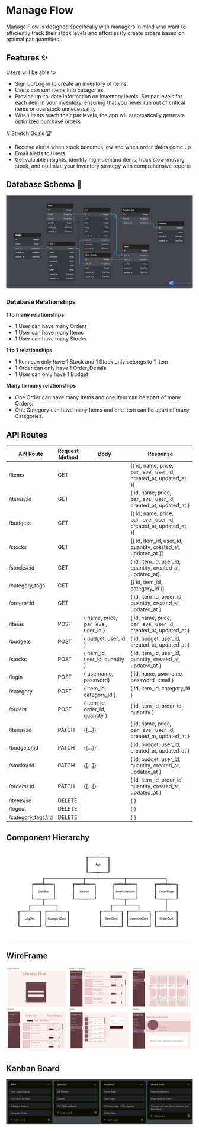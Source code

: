 # Manage Flow
Manage Flow is designed specifically with managers in mind who want to efficiently track their stock levels and effortlessly create orders based on optimal par quantities.


## Features ✨
Users will be able to
- Sign up/Log in to create an inventory of items.
- Users can sort items into catagories. 
- Provide up-to-date information on inventory levels. Set par levels for each item in your inventory, ensuring that you never run out of critical items or overstock unnecessarily
- When items reach their par levels, the app will automatically generate optimized purchase orders

// Stretch Goals 🏆
- Receive alerts when stock becomes low and when order dates come up
- Email alerts to Users
- Get valuable insights, identify high-demand items, track slow-moving stock, and optimize your inventory strategy with comprehensive reports

## Database Schema 📝

<img src=imgs/manage-flow-db.png>

### Database Relationships

__1 to many relationships:__
- 1 User can have many Orders
- 1 User can have many Items
- 1 User can have many Stocks

__1 to 1 relationships__
- 1 Item can only have 1 Stock and 1 Stock only belongs to 1 Item
- 1 Order can only have 1 Order_Details
- 1 User can only have 1 Budget

__Many to many relationships__
- One Order can have many Items and one Item can be apart of many Orders.
- One Category can have many Items and one Item can be apart of many Categories.


## API Routes
| API Route  	| Request<br>Method 	| Body                                                            	| Response                                                            	|
|------------	|-------------------	|-----------------------------------------------------------------	|---------------------------------------------------------------------	|
| /items     	| GET               	|                                                                   | [{ id, name, price, par_level, user_id, created_at, updated_at }]     |
| /items/:id    | GET               	|                                                               	| { id, name, price, par_level, user_id, created_at, updated_at }       |
| /budgets     	| GET               	|                                                                   | [{ id, name, price, par_level, user_id, created_at, updated_at }]     |
| /stocks     	| GET               	|                                                                   | [{ id, item_id, user_id, quantity, created_at, updated_at }]       	|
| /stocks/:id   | GET               	|                                                               	| { id, item_id, user_id, quantity, created_at, updated_at}             |
| /category_tags| GET               	|                                                                   | [{ id, item_id, category_id }]                                        |
| /orders/:id   | GET               	|                                                               	| { id, item_id, order_id, quantity, created_at, updated_at }       |
| /items     	| POST              	| { name, price, par_level, user_id }                       	    | { id, name, price, par_level, user_id, created_at, updated_at }    	|
| /budgets     	| POST              	| { budget, user_id }                                          	    | { id, budget, user_id, created_at, updated_at }                    	|
| /stocks     	| POST              	| { item_id, user_id, quantity }                               	    | { id, item_id, user_id, quantity, created_at, updated_at }    	    |
| /login     	| POST               	| { username, password}                                             | { id, name, username, password, email }                               |
| /category     | POST              	| { item_id, category_id }                                     	    | { id, item_id, category_id }                                      	|
| /orders     	| POST              	| { item_id, order_id, quantity }                              	    | { id, item_id, order_id, quantity }    	|
| /items/:id    | PATCH              	| {[...]}                                                   	    | { id, name, price, par_level, user_id, created_at, updated_at }    	|
| /budgets/:id  | PATCH              	| {[...]}                                                   	    | { id, budget, user_id, created_at, updated_at }                   	|
| /stocks/:id   | PATCH              	| {[...]}                                                   	    | { id, budget, user_id, quantity, created_at, updated_at }          	|
| /orders/:id   | PATCH              	| {[...]}                                                   	    | { id, item_id, order_id, quantity, created_at, updated_at }    	|
| /items/:id    | DELETE              	|                                                              	    | { }                                                                	|
| /logout     	| DELETE              	|                                                              	    | { }                                                                	|
| /category_tags/:id| DELETE              	|                                                              	    | { }                                                                	|

## Component Hierarchy  
<img src=imgs/components.png>

## WireFrame 
<img src=imgs/Manage_Flow_WireFrame.png>

## Kanban Board
<img src=imgs/trello.png>
